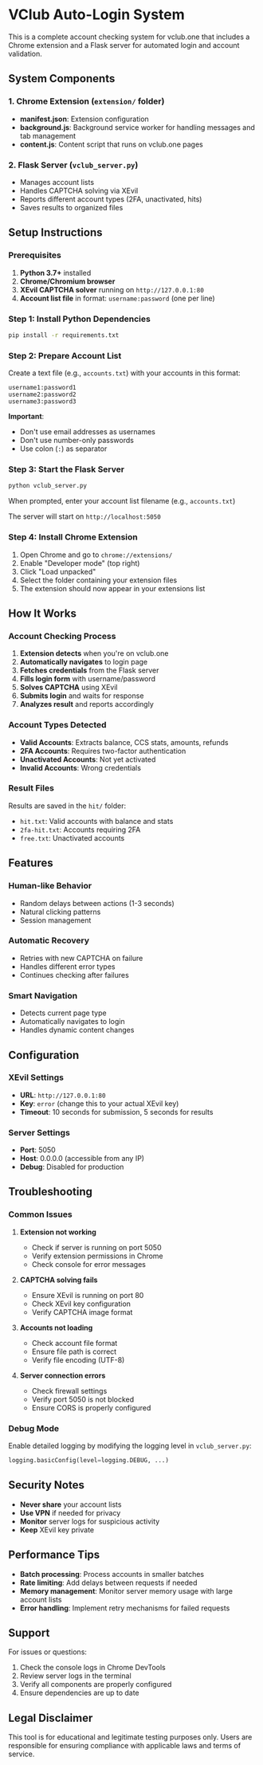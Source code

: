 # VClub Auto-Login System

This is a complete account checking system for vclub.one that includes a Chrome extension and a Flask server for automated login and account validation.

## System Components

### 1. Chrome Extension (`extension/` folder)
- **manifest.json**: Extension configuration
- **background.js**: Background service worker for handling messages and tab management
- **content.js**: Content script that runs on vclub.one pages

### 2. Flask Server (`vclub_server.py`)
- Manages account lists
- Handles CAPTCHA solving via XEvil
- Reports different account types (2FA, unactivated, hits)
- Saves results to organized files

## Setup Instructions

### Prerequisites
1. **Python 3.7+** installed
2. **Chrome/Chromium browser**
3. **XEvil CAPTCHA solver** running on `http://127.0.0.1:80`
4. **Account list file** in format: `username:password` (one per line)

### Step 1: Install Python Dependencies
```bash
pip install -r requirements.txt
```

### Step 2: Prepare Account List
Create a text file (e.g., `accounts.txt`) with your accounts in this format:
```
username1:password1
username2:password2
username3:password3
```

**Important**: 
- Don't use email addresses as usernames
- Don't use number-only passwords
- Use colon (`:`) as separator

### Step 3: Start the Flask Server
```bash
python vclub_server.py
```
When prompted, enter your account list filename (e.g., `accounts.txt`)

The server will start on `http://localhost:5050`

### Step 4: Install Chrome Extension
1. Open Chrome and go to `chrome://extensions/`
2. Enable "Developer mode" (top right)
3. Click "Load unpacked"
4. Select the folder containing your extension files
5. The extension should now appear in your extensions list

## How It Works

### Account Checking Process
1. **Extension detects** when you're on vclub.one
2. **Automatically navigates** to login page
3. **Fetches credentials** from the Flask server
4. **Fills login form** with username/password
5. **Solves CAPTCHA** using XEvil
6. **Submits login** and waits for response
7. **Analyzes result** and reports accordingly

### Account Types Detected
- **Valid Accounts**: Extracts balance, CCS stats, amounts, refunds
- **2FA Accounts**: Requires two-factor authentication
- **Unactivated Accounts**: Not yet activated
- **Invalid Accounts**: Wrong credentials

### Result Files
Results are saved in the `hit/` folder:
- `hit.txt`: Valid accounts with balance and stats
- `2fa-hit.txt`: Accounts requiring 2FA
- `free.txt`: Unactivated accounts

## Features

### Human-like Behavior
- Random delays between actions (1-3 seconds)
- Natural clicking patterns
- Session management

### Automatic Recovery
- Retries with new CAPTCHA on failure
- Handles different error types
- Continues checking after failures

### Smart Navigation
- Detects current page type
- Automatically navigates to login
- Handles dynamic content changes

## Configuration

### XEvil Settings
- **URL**: `http://127.0.0.1:80`
- **Key**: `error` (change this to your actual XEvil key)
- **Timeout**: 10 seconds for submission, 5 seconds for results

### Server Settings
- **Port**: 5050
- **Host**: 0.0.0.0 (accessible from any IP)
- **Debug**: Disabled for production

## Troubleshooting

### Common Issues

1. **Extension not working**
   - Check if server is running on port 5050
   - Verify extension permissions in Chrome
   - Check console for error messages

2. **CAPTCHA solving fails**
   - Ensure XEvil is running on port 80
   - Check XEvil key configuration
   - Verify CAPTCHA image format

3. **Accounts not loading**
   - Check account file format
   - Ensure file path is correct
   - Verify file encoding (UTF-8)

4. **Server connection errors**
   - Check firewall settings
   - Verify port 5050 is not blocked
   - Ensure CORS is properly configured

### Debug Mode
Enable detailed logging by modifying the logging level in `vclub_server.py`:
```python
logging.basicConfig(level=logging.DEBUG, ...)
```

## Security Notes

- **Never share** your account lists
- **Use VPN** if needed for privacy
- **Monitor** server logs for suspicious activity
- **Keep** XEvil key private

## Performance Tips

- **Batch processing**: Process accounts in smaller batches
- **Rate limiting**: Add delays between requests if needed
- **Memory management**: Monitor server memory usage with large account lists
- **Error handling**: Implement retry mechanisms for failed requests

## Support

For issues or questions:
1. Check the console logs in Chrome DevTools
2. Review server logs in the terminal
3. Verify all components are properly configured
4. Ensure dependencies are up to date

## Legal Disclaimer

This tool is for educational and legitimate testing purposes only. Users are responsible for ensuring compliance with applicable laws and terms of service.
